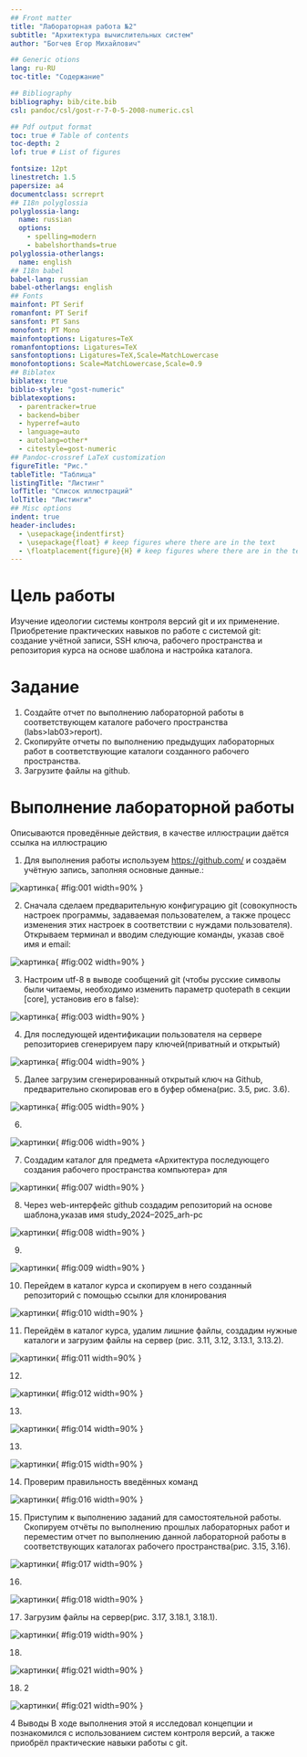 ```yaml
---
## Front matter
title: "Лабораторная работа №2"
subtitle: "Архитектура вычислительных систем"
author: "Богчев Егор Михайлович"

## Generic otions
lang: ru-RU
toc-title: "Содержание"

## Bibliography
bibliography: bib/cite.bib
csl: pandoc/csl/gost-r-7-0-5-2008-numeric.csl

## Pdf output format
toc: true # Table of contents
toc-depth: 2
lof: true # List of figures

fontsize: 12pt
linestretch: 1.5
papersize: a4
documentclass: scrreprt
## I18n polyglossia
polyglossia-lang:
  name: russian
  options:
	- spelling=modern
	- babelshorthands=true
polyglossia-otherlangs:
  name: english
## I18n babel
babel-lang: russian
babel-otherlangs: english
## Fonts
mainfont: PT Serif
romanfont: PT Serif
sansfont: PT Sans
monofont: PT Mono
mainfontoptions: Ligatures=TeX
romanfontoptions: Ligatures=TeX
sansfontoptions: Ligatures=TeX,Scale=MatchLowercase
monofontoptions: Scale=MatchLowercase,Scale=0.9
## Biblatex
biblatex: true
biblio-style: "gost-numeric"
biblatexoptions:
  - parentracker=true
  - backend=biber
  - hyperref=auto
  - language=auto
  - autolang=other*
  - citestyle=gost-numeric
## Pandoc-crossref LaTeX customization
figureTitle: "Рис."
tableTitle: "Таблица"
listingTitle: "Листинг"
lofTitle: "Список иллюстраций"
lolTitle: "Листинги"
## Misc options
indent: true
header-includes:
  - \usepackage{indentfirst}
  - \usepackage{float} # keep figures where there are in the text
  - \floatplacement{figure}{H} # keep figures where there are in the text
---
```


# Цель работы
Изучение идеологии системы контроля версий git и их применение.
Приобретение практических навыков по работе с системой git: создание учётной записи, SSH ключа, рабочего пространства и репозитория курса на основе шаблона и настройка каталога.

# Задание

1. Создайте отчет по выполнению лабораторной работы в соответствующем
каталоге рабочего пространства (labs>lab03>report).
2. Скопируйте отчеты по выполнению предыдущих лабораторных работ в
соответствующие каталоги созданного рабочего пространства.
3. Загрузите файлы на github.


# Выполнение лабораторной работы

Описываются проведённые действия, в качестве иллюстрации даётся ссылка на иллюстрацию 

1. Для выполнения работы используем https://github.com/ и создаём учётную запись, заполняя основные данные.:

![картинка](image/1.png){ #fig:001 width=90% }



2. Сначала сделаем предварительную конфигурацию git (совокупность настроек программы, задаваемая пользователем, а также процесс изменения этих настроек в соответствии с нуждами пользователя).
Открываем терминал и вводим следующие команды, указав своё имя и email:

![картинка](image/2.png){ #fig:002 width=90% }



3. Настроим utf-8 в выводе сообщений git (чтобы русские символы были читаемы, необходимо изменить параметр quotepath в секции [core], установив его в false):

![картинка](image/3.png){ #fig:003 width=90% }



4. Для последующей идентификации пользователя на сервере репозиториев
сгенерируем пару ключей(приватный и открытый)

![картинка](image/4.png){ #fig:004 width=90% }



5. Далее загрузим сгенерированный открытый ключ на Github, предварительно скопировав его в буфер обмена(рис. 3.5, рис. 3.6).

![картинка](image/5.png){ #fig:005 width=90% }

6. 

![картинки](image/6.png){ #fig:006 width=90% }



7. Создадим каталог для предмета «Архитектура последующего создания рабочего пространства компьютера» для

![картинки](image/7.png){ #fig:007 width=90% }



8. Через web-интерфейс github создадим репозиторий на основе шаблона,указав имя study_2024–2025_arh-рс

![картинки](image/8.png){ #fig:008 width=90% }

9. 

![картинки](image/9.png){ #fig:009 width=90% }



10. Перейдем в каталог курса и скопируем в него созданный репозиторий с помощью ссылки для клонирования

![картинки](image/10.png){ #fig:010 width=90% }



11. Перейдём в каталог курса, удалим лишние файлы, создадим нужные каталоги и загрузим файлы на сервер (рис. 3.11, 3.12, 3.13.1, 3.13.2).

![картинки](image/11.png){ #fig:011 width=90% }




12. 

![картинки](image/12.png){ #fig:012 width=90% }











13. 

![картинки](image/13.1.png){ #fig:014 width=90% }


13. 

![картинки](image/13.2.png){ #fig:015 width=90% }



14. Проверим правильность введённых команд

![картинки](image/14.png){ #fig:016 width=90% }

15. Приступим к выполнению заданий для самостоятельной работы.
Скопируем отчёты по выполнению прошлых лабораторных работ и переместим
отчет по выполнению данной лабораторной работы в соответствующих
каталогах рабочего пространства(рис. 3.15, 3.16).


![картинки](image/15.png){ #fig:017 width=90% }

16. 

![картинки](image/16.png){ #fig:018 width=90% }


17. Загрузим файлы на сервер(рис. 3.17, 3.18.1, 3.18.1).

![картинки](image/17.png){ #fig:019 width=90% }


18. 


![картинки](image/18.1.png){ #fig:021 width=90% }

18. 2

![картинки](image/18.2.png){ #fig:021 width=90% }

4 Выводы
В ходе выполнения этой я исследовал концепции и познакомился с
использованием систем контроля версий, а также приобрёл практические
навыки работы с git.







